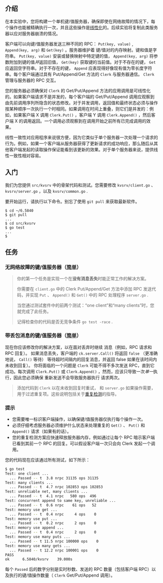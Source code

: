 ## 介绍

在本实验中，您将构建一个单机键/值服务器，确保即使在网络故障的情况下，每个操作也能被精确执行一次，并且这些操作是[线性化](https://pdos.csail.mit.edu/6.824/papers/linearizability-faq.txt)的。后续实验将复制此类服务器以应对服务器崩溃的情况。

客户端可以向键/值服务器发送三种不同的 RPC： `Put(key, value)` , `Append(key, arg)` 和 `Get(key)` 。服务器维护着 键/值对的内存映射。键和值是字符串。 `Put(key, value)` 安装或替换映射中特定键的值， `Append(key, arg)` 将参数附加到键的值*并*返回旧值， `Get(key)` 获取键的当前值。对于不存在的键， `Get` 应返回空字符串。对于不存在的键， `Append` 应表现得好像现有值为零长度字符串。每个客户端通过具有 Put/Append/Get 方法的 `Clerk` 与服务器通信。 `Clerk` 管理与服务器的 RPC 交互。

您的服务器必须确保对 `Clerk` 的 Get/Put/Append 方法的应用调用是可线性化的。如果客户端请求不是并发的，每个客户端的 Get/Put/Append  调用应观察到由先前调用序列所隐含的状态修改。对于并发调用，返回值和最终状态必须与操作按某种顺序一次执行一个时相同。如果调用在时间上重叠，则它们是并发的：例如，如果客户端 X 调用 `Clerk.Put()` ，客户端 Y 调用 `Clerk.Append()` ，然后客户端 X 的调用返回。一个调用必须观察到在调用开始之前所有已完成调用的效果。

线性一致性对应用程序来说很方便，因为它类似于单个服务器一次处理一个请求的行为。例如，如果一个客户端从服务器获得了更新请求的成功响应，那么随后从其他客户端发起的读取操作保证能看到该更新的效果。对于单个服务器来说，提供线性一致性相对容易。

## 入门

我们为您提供 `src/kvsrv` 中的骨架代码和测试。您需要修改 `kvsrv/client.go` 、 `kvsrv/server.go` ，以及 `kvsrv/common.go` .

要开始运行，请执行以下命令。别忘了使用 `git pull` 来获取最新软件。

```
$ cd ~/6.5840
$ git pull
...
$ cd src/kvsrv
$ go test
...
$
```

## 任务

### 无网络故障的键/值服务器（[简单](https://pdos.csail.mit.edu/6.824/labs/guidance.html)）

> 你的第一个任务是实现一个在**没有消息丢失**时能正常工作的解决方案。
>
> 你需要在 `client.go` 中的 Clerk Put/Append/Get 方法中添加 RPC 发送代码，并实现 `Put` 、 `Append()` 和 `Get()` 中的 RPC 处理程序 `server.go` .
>
> 当您通过测试套件中的前两个测试：“one client”和“many clients”时，您就完成了此任务。
>
> 记得检查你的代码是否无竞争条件 `go test -race` .

### 带丢包消息的键/值服务器（[简单](https://pdos.csail.mit.edu/6.824/labs/guidance.html)）

现在你应该修改你的解决方案，以在面对丢弃时继续 消息（例如，RPC 请求和 RPC 回复）。 如果消息丢失，客户端的 `ck.server.Call()` 将返回 `false` （更准确地说， `Call()` 等待） 等待超时间隔内的回复消息，并返回 false 如果在该时间内未收到回复）。 你将面临的一个问题是 `Clerk` 可能不得不多次发送 RPC，直到它 成功。每次调用 `Clerk.Put()` 或 `Clerk.Append()` ，然而，应该只导致一次*单一*执行，因此您必须确保 重新发送不会导致服务器执行 请求两次。

> 添加代码到 `Clerk` 以在未收到回复时重试， 和 `server.go` 如果操作需要，用于过滤重复项。这些说明包括关于[重复检测](https://pdos.csail.mit.edu/6.824/notes/l-raft-QA.txt)的指导。

### 提示

- 您需要唯一标识客户端操作，以确保键/值服务器仅执行每个操作一次。
- 必须仔细考虑服务器必须维护什么状态来处理重复的 `Get()` 、 `Put()` 和 `Append()` 请求（如果有的话）。
- 您的重复检测方案应快速释放服务器内存，例如通过让每个 RPC 暗示客户端已看到其前一个 RPC 的回复。可以假设客户端一次只会向 Clerk 发起一个调用。

您的代码现在应该通过所有测试，如下所示：

```sh
$ go test
Test: one client ...
  ... Passed -- t  3.8 nrpc 31135 ops 31135
Test: many clients ...
  ... Passed -- t  4.7 nrpc 102853 ops 102853
Test: unreliable net, many clients ...
  ... Passed -- t  4.1 nrpc   580 ops  496
Test: concurrent append to same key, unreliable ...
  ... Passed -- t  0.6 nrpc    61 ops   52
Test: memory use get ...
  ... Passed -- t  0.4 nrpc     4 ops    0
Test: memory use put ...
  ... Passed -- t  0.2 nrpc     2 ops    0
Test: memory use append ...
  ... Passed -- t  0.4 nrpc     2 ops    0
Test: memory use many puts ...
  ... Passed -- t 11.5 nrpc 100000 ops    0
Test: memory use many gets ...
  ... Passed -- t 12.2 nrpc 100001 ops    0
PASS
ok      6.5840/kvsrv    39.000s
```

每个 `Passed` 后的数字分别是实时秒数、发送的 RPC 数量（包括客户端 RPC）以及执行的键/值操作数量（ `Clerk` Get/Put/Append 调用）。